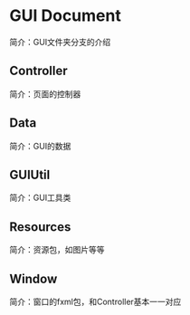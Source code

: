 # GUI Document
简介：GUI文件夹分支的介绍

## Controller
简介：页面的控制器

## Data
简介：GUI的数据

## GUIUtil
简介：GUI工具类

## Resources
简介：资源包，如图片等等

## Window
简介：窗口的fxml包，和Controller基本一一对应